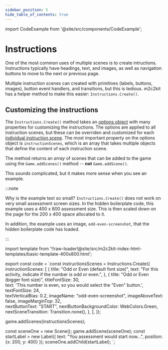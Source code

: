 ```yaml
---
sidebar_position: 5
hide_table_of_contents: true
---
```


import CodeExample from '@site/src/components/CodeExample';

# Instructions

One of the most common uses of multiple scenes is to create intructions. Instructions typically have headings, text, and images, as well as navigation buttons to move to the next or previous page.

Multiple instruction scenes can created with primitives (labels, buttons, images), button event handlers, and transitions, but this is tedious. m2c2kit has a helper method to make this easier: `Instructions.Create()`.

## Customizing the instructions

The `Instructions.Create()` method takes an [options object](/docs/reference/api-addons/interfaces/InstructionsOptions) with many properties for customizing the instructions. The options are applied to all instruction scenes, but these can be overriden and customized for each [individual instruction scene](/docs/reference/api-addons/interfaces/InstructionScene). The most important property on the options object is `instructionScenes`, which is an array that takes multiple objects that define the content of each instruction scene.

The method returns an *array* of scenes that can be added to the game using the `Game.addScenes()` method -- **not** `Game.addScene()`.


This sounds complicated, but it makes more sense when you see an example.

:::note

Why is the example text so small? `Instructions.Create()` does not work on very small assessment screen sizes. In the hidden boilerplate code, this example uses a 400 x 800 assessment size. This is then scaled down on the page for the 200 x 400 space allocated to it.

In addition, the example uses an image, `odd-even-screenshot`, that the hidden boilerplate code has loaded.

:::

import template from '!!raw-loader!@site/src/m2c2kit-index-html-templates/basic-template-400x800.html';

export const code = `const instructionsScenes = Instructions.Create({
    instructionScenes: [
        {
            title: "Odd or Even (default font size)",
            text: "For this activity, indicate if the number is odd or even.",
        },
        {
            title: "Odd or Even (bigger font size)",
            titleFontSize: 30,            
            text: 'This number is even, so you would select the "Even" button.',
            textFontSize: 24,            
            textVerticalBias: 0.2,
            imageName: "odd-even-screenshot",
            imageAboveText: false,
            imageMarginTop: 32,            
            nextButtonText: "START",
            nextButtonBackgroundColor: WebColors.Green,
            nextSceneTransition: Transition.none(),
        },
    ],
});
 
game.addScenes(instructionsScenes);
 
const sceneOne = new Scene();
game.addScene(sceneOne);
const startLabel = new Label({
    text: "You assessment would start now...",
    position: {x: 200, y: 400}
});
sceneOne.addChild(startLabel);
`;

<CodeExample code={code} template={template} console="true"/>
